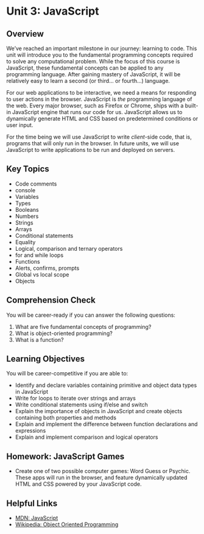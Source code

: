 # Unit 3: JavaScript

## Overview
We’ve reached an important milestone in our journey: learning to code. This unit will introduce you to the fundamental programming concepts required to solve any computational problem. While the focus of this course is JavaScript, these fundamental concepts can be applied to any programming language. After gaining mastery of JavaScript, it will be relatively easy to learn a second (or third… or fourth...) language. 

For our web applications to be interactive, we need a means for responding to user actions in the browser. JavaScript is _the_ programming language of the web. Every major browser, such as Firefox or Chrome, ships with a built-in JavaScript engine that runs our code for us. JavaScript allows us to dynamically generate HTML and CSS based on predetermined conditions or user input. 

For the time being we will use JavaScript to write _client_-side code, that is, programs that will only run in the browser. In future units, we will use JavaScript to write applications to be run and deployed on servers.

## Key Topics
* Code comments
* console
* Variables
* Types
* Booleans
* Numbers
* Strings
* Arrays
* Conditional statements
* Equality
* Logical, comparison and ternary operators
* for and while loops
* Functions
* Alerts, confirms, prompts
* Global vs local scope
* Objects

## Comprehension Check
You will be career-ready if you can answer the following questions: 
1. What are five fundamental concepts of programming?
2. What is object-oriented programming?
3. What is a function? 


## Learning Objectives 
You will be career-competitive if you are able to: 
* Identify and declare variables containing primitive and object data types in JavaScript 
* Write for loops to iterate over strings and arrays
* Write conditional statements using if/else and switch
* Explain the importance of objects in JavaScript and create objects containing both properties and methods
* Explain and implement the difference between function declarations and expressions
* Explain and implement comparison and logical operators

## Homework: JavaScript Games

* Create one of two possible computer games: Word Guess or Psychic. These apps will run in the browser, and feature dynamically updated HTML and CSS powered by your JavaScript code.

## Helpful Links
* [MDN: JavaScript](https://developer.mozilla.org/en-US/docs/Web/JavaScript)
* [Wikipedia: Object Oriented Programming](https://en.wikipedia.org/wiki/Object-oriented_programming)
